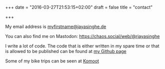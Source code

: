 +++
date = "2016-03-27T21:53:15+02:00"
draft = false
title = "contact"

+++

My email address is myfirstname@jayasinghe.de

You can also find me on Mastodon: https://chaos.social/web/@rjayasinghe

I write a lot of code. The code that is either written in my spare time or that is allowed to be published can be found at [my Github page](https://github.com/rjayasinghe)

Some of my bike trips can be seen at    [Komoot](https://www.komoot.com/user/292020889977)
